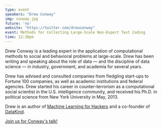 ```yaml
---
type: event
speakers: "Drew Conway"
img: conway.jpg
future: 'no'
website: "https://twitter.com/drewconway"
event: Methods for Collecting Large-Scale Non-Expert Text Coding
time: 12:30pm
---
```

Drew Conway is a leading expert in the application of computational methods to social and behavioral problems at large-scale. Drew has been writing and speaking about the role of data — and the discipline of data science — in industry, government, and academia for several years. 

Drew has advised and consulted companies from fledgling start-ups to Fortune 100 companies, as well as academic institutions and federal agencies. Drew started his career in counter-terrorism as a computational social scientist in the U.S. intelligence community, and received his Ph.D. in political science from New York University in May, 2013.

Drew is an author of [Machine Learning for Hackers](http://shop.oreilly.com/product/0636920018483.do) and a co-founder of [DataKind](http://www.datakind.org).

<a href="http://dssgdrewconway.eventbrite.com/" class="btn btn-huge btn-success btn-block btn-embossed">Join us for Conway's talk!</a>